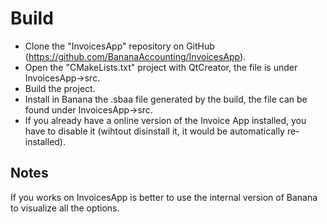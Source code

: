 # Build

* Clone the "InvoicesApp" repository on GitHub (https://github.com/BananaAccounting/InvoicesApp).
* Open the "CMakeLists.txt" project with QtCreator, the file is under InvoicesApp->src.
* Build the project.
* Install in Banana the .sbaa file generated by the build, the file can be found under InvoicesApp->src.
* If you already have a online version of the Invoice App installed, you have to disable it (wihtout disinstall it, it would be automatically re-installed).

## Notes
If you works on InvoicesApp is better to use the internal version of Banana to visualize all the options.